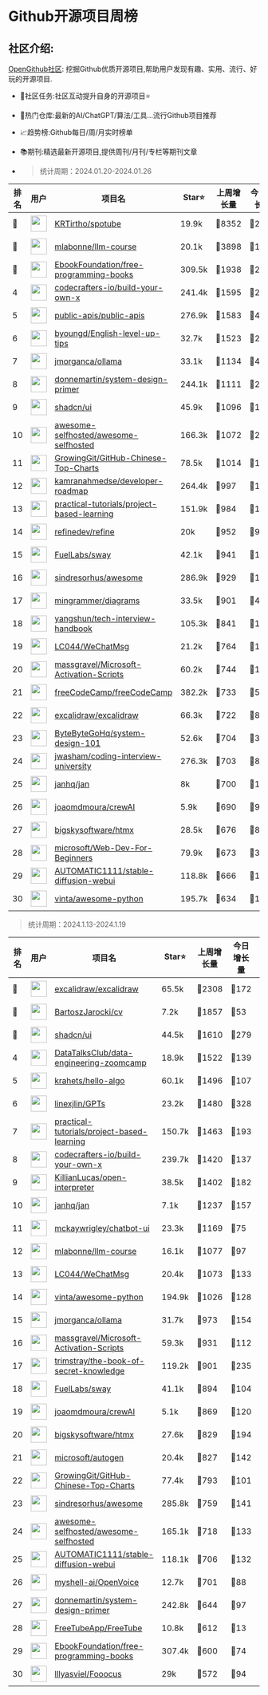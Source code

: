 # Github开源项目周榜

## 社区介绍:

[OpenGithub社区](http://open.itc.cn/): 挖掘Github优质开源项目,帮助用户发现有趣、实用、流行、好玩的开源项目.

- 🤝社区任务:社区互动提升自身的开源项目⭐
- 🌋热门仓库:最新的AI/ChatGPT/算法/工具...流行Github项目推荐
- 📈趋势榜:Github每日/周/月实时榜单
- 📚期刊:精选最新开源项目,提供周刊/月刊/专栏等期刊文章

- > 统计周期：2024.01.20-2024.01.26


| 排名        |  用户     |  项目名          | Star⭐          | 上周增长量   | 今日增长量      |  开源时间   |
|------------|------------|---------------|---------------- |--------------|----------------|------------|
| 🥇 | <img src="https://avatars.githubusercontent.com/u/61944859?u=912270e4ade246b3f8555e7a8db6a58efe6f4587&v=4" alt="" size="32" height="32" width="32" data-view-component="true" class="avatar circle"> | [KRTirtho/spotube](https://github.com/KRTirtho/spotube)| 19.9k | 🔺8352 | 🔺251 | 2021-02-14 |
| 🥈 | <img src="https://avatars.githubusercontent.com/u/81252890?u=f9898d723658a498328f14f717e1eeccb42ca675&v=4" alt="" size="32" height="32" width="32" data-view-component="true" class="avatar circle"> | [mlabonne/llm-course](https://github.com/mlabonne/llm-course)| 20.1k | 🔺3898 | 🔺1155 | 2023-06-18 |
| 🥉 | <img src="https://avatars.githubusercontent.com/u/14127308?v=4" alt="" size="32" height="32" width="32" data-view-component="true" class="avatar circle"> | [EbookFoundation/free-programming-books](https://github.com/EbookFoundation/free-programming-books)| 309.5k | 🔺1938 | 🔺222 | 2013-10-11 |
| 4 | <img src="https://avatars.githubusercontent.com/u/58904235?v=4" alt="" size="32" height="32" width="32" data-view-component="true" class="avatar circle"> | [codecrafters-io/build-your-own-x](https://github.com/codecrafters-io/build-your-own-x)| 241.4k | 🔺1595 | 🔺223 | 2018-05-09 |
| 5 | <img src="https://avatars.githubusercontent.com/u/51121562?v=4" alt="" size="32" height="32" width="32" data-view-component="true" class="avatar circle"> | [public-apis/public-apis](https://github.com/public-apis/public-apis)| 276.9k | 🔺1583 | 🔺415 | 2016-03-21 |
| 6 | <img src="https://avatars.githubusercontent.com/u/16145783?u=d3427dc9181a9a33de66f739b98b282f4c3d13ed&v=4" alt="" size="32" height="32" width="32" data-view-component="true" class="avatar circle"> | [byoungd/English-level-up-tips](https://github.com/byoungd/English-level-up-tips)| 32.7k | 🔺1523 | 🔺244 | 2017-05-30 |
| 7 | <img src="https://avatars.githubusercontent.com/u/151674099?v=4" alt="" size="32" height="32" width="32" data-view-component="true" class="avatar circle"> | [jmorganca/ollama](https://github.com/jmorganca/ollama)| 33.1k | 🔺1134 | 🔺493 | 2023-06-27 |
| 8 | <img src="https://avatars.githubusercontent.com/u/5458997?u=f1007b583e55e7ccfb6ccf0e200051156112dd9b&v=4" alt="" size="32" height="32" width="32" data-view-component="true" class="avatar circle"> | [donnemartin/system-design-primer](https://github.com/donnemartin/system-design-primer)| 244.1k | 🔺1111 | 🔺204 | 2017-02-27 |
| 9 | <img src="https://avatars.githubusercontent.com/u/139895814?v=4" alt="" size="32" height="32" width="32" data-view-component="true" class="avatar circle"> | [shadcn/ui](https://github.com/shadcn/ui)| 45.9k | 🔺1096 | 🔺180 | 2023-01-04 |
| 10 | <img src="https://avatars.githubusercontent.com/u/24270415?v=4" alt="" size="32" height="32" width="32" data-view-component="true" class="avatar circle"> | [awesome-selfhosted/awesome-selfhosted](https://github.com/awesome-selfhosted/awesome-selfhosted)| 166.3k | 🔺1072 | 🔺269 | 2015-06-01 |
| 11 | <img src="https://avatars.githubusercontent.com/u/21018904?u=bcc423f3536e0ea420dfe438d96b36a7ff2704d7&v=4" alt="" size="32" height="32" width="32" data-view-component="true" class="avatar circle"> | [GrowingGit/GitHub-Chinese-Top-Charts](https://github.com/GrowingGit/GitHub-Chinese-Top-Charts)| 78.5k | 🔺1014 | 🔺184 | 2019-09-05 |
| 12 | <img src="https://avatars.githubusercontent.com/u/4921183?u=d6ed3573fc67b699e0c3bc2c7e1fb82c98c40dec&v=4" alt="" size="32" height="32" width="32" data-view-component="true" class="avatar circle"> | [kamranahmedse/developer-roadmap](https://github.com/kamranahmedse/developer-roadmap)| 264.4k | 🔺997 | 🔺153 | 2017-03-15 |
| 13 | <img src="https://avatars.githubusercontent.com/u/89421154?v=4" alt="" size="32" height="32" width="32" data-view-component="true" class="avatar circle"> | [practical-tutorials/project-based-learning](https://github.com/practical-tutorials/project-based-learning)| 151.9k | 🔺984 | 🔺137 | 2017-04-12 |
| 14 | <img src="https://avatars.githubusercontent.com/u/104967037?v=4" alt="" size="32" height="32" width="32" data-view-component="true" class="avatar circle"> | [refinedev/refine](https://github.com/refinedev/refine)| 20k | 🔺952 | 🔺94 | 2021-01-20 |
| 15 | <img src="https://avatars.githubusercontent.com/u/55993183?v=4" alt="" size="32" height="32" width="32" data-view-component="true" class="avatar circle"> | [FuelLabs/sway](https://github.com/FuelLabs/sway)| 42.1k | 🔺941 | 🔺193 | 2021-01-20 |
| 16 | <img src="https://avatars.githubusercontent.com/u/170270?u=34acd557a042ac478d273a4621570cadb6b0bd89&v=4" alt="" size="32" height="32" width="32" data-view-component="true" class="avatar circle"> | [sindresorhus/awesome](https://github.com/sindresorhus/awesome)| 286.9k | 🔺929 | 🔺179 | 2014-07-11 |
| 17 | <img src="https://avatars.githubusercontent.com/u/6178510?u=f9940c5492bc7ede04a9f2ea7df3aae973e45165&v=4" alt="" size="32" height="32" width="32" data-view-component="true" class="avatar circle"> | [mingrammer/diagrams](https://github.com/mingrammer/diagrams)| 33.5k | 🔺901 | 🔺42 | 2020-02-02 |
| 18 | <img src="https://avatars.githubusercontent.com/u/1315101?v=4" alt="" size="32" height="32" width="32" data-view-component="true" class="avatar circle"> | [yangshun/tech-interview-handbook](https://github.com/yangshun/tech-interview-handbook)| 105.3k | 🔺841 | 🔺178 | 2016-07-05 |
| 19 | <img src="https://avatars.githubusercontent.com/u/95485601?u=a8d780d2fca71e6b5b1bebfbd8f17baaddb8d049&v=4" alt="" size="32" height="32" width="32" data-view-component="true" class="avatar circle"> | [LC044/WeChatMsg](https://github.com/LC044/WeChatMsg)| 21.2k | 🔺764 | 🔺152 | 2023-01-11 |
| 20 | <img src="https://avatars.githubusercontent.com/u/59795046?v=4" alt="" size="32" height="32" width="32" data-view-component="true" class="avatar circle"> | [massgravel/Microsoft-Activation-Scripts](https://github.com/massgravel/Microsoft-Activation-Scripts)| 60.2k | 🔺744 | 🔺119 | 2020-01-13 |
| 21 | <img src="https://avatars.githubusercontent.com/u/9892522?v=4" alt="" size="32" height="32" width="32" data-view-component="true" class="avatar circle"> | [freeCodeCamp/freeCodeCamp](https://github.com/freeCodeCamp/freeCodeCamp)| 382.2k | 🔺733 | 🔺50 | 2014-12-25 |
| 22 | <img src="https://avatars.githubusercontent.com/u/59452120?v=4" alt="" size="32" height="32" width="32" data-view-component="true" class="avatar circle"> | [excalidraw/excalidraw](https://github.com/excalidraw/excalidraw)| 66.3k | 🔺722 | 🔺89 | 2020-01-02 |
| 23 | <img src="https://avatars.githubusercontent.com/u/120689636?v=4" alt="" size="32" height="32" width="32" data-view-component="true" class="avatar circle"> | [ByteByteGoHq/system-design-101](https://github.com/ByteByteGoHq/system-design-101)| 52.6k | 🔺704 | 🔺358 | 2023-09-19 |
| 24 | <img src="https://avatars.githubusercontent.com/u/3771963?u=4b348c742192b1963aabbf803a1174d2a4de155a&v=4" alt="" size="32" height="32" width="32" data-view-component="true" class="avatar circle"> | [jwasham/coding-interview-university](https://github.com/jwasham/coding-interview-university)| 276.3k | 🔺703 | 🔺88 | 2016-06-06 |
| 25 | <img src="https://avatars.githubusercontent.com/u/102363196?v=4" alt="" size="32" height="32" width="32" data-view-component="true" class="avatar circle"> | [janhq/jan](https://github.com/janhq/jan)| 8k | 🔺700 | 🔺134 | 2023-08-17 |
| 26 | <img src="https://avatars.githubusercontent.com/u/667063?u=c0ea6956bba58ee8baabb6568f0374263ed96f1d&v=4" alt="" size="32" height="32" width="32" data-view-component="true" class="avatar circle"> | [joaomdmoura/crewAI](https://github.com/joaomdmoura/crewAI)| 5.9k | 🔺690 | 🔺98 | 2023-10-27 |
| 27 | <img src="https://avatars.githubusercontent.com/u/48798027?v=4" alt="" size="32" height="32" width="32" data-view-component="true" class="avatar circle"> | [bigskysoftware/htmx](https://github.com/bigskysoftware/htmx)| 28.5k | 🔺676 | 🔺81 | 2020-04-14 |
| 28 | <img src="https://avatars.githubusercontent.com/u/6154722?v=4" alt="" size="32" height="32" width="32" data-view-component="true" class="avatar circle"> | [microsoft/Web-Dev-For-Beginners](https://github.com/microsoft/Web-Dev-For-Beginners)| 79.9k | 🔺673 | 🔺30 | 2020-11-10 |
| 29 | <img src="https://avatars.githubusercontent.com/u/20920490?u=8bdc7c9401f507e51b55e558baa8184d4ed30c7d&v=4" alt="" size="32" height="32" width="32" data-view-component="true" class="avatar circle"> | [AUTOMATIC1111/stable-diffusion-webui](https://github.com/AUTOMATIC1111/stable-diffusion-webui)| 118.8k | 🔺666 | 🔺109 | 2022-08-22 |
| 30 | <img src="https://avatars.githubusercontent.com/u/652070?u=95b472a9a11b64ee0f74512ad918d762d42c213c&v=4" alt="" size="32" height="32" width="32" data-view-component="true" class="avatar circle"> | [vinta/awesome-python](https://github.com/vinta/awesome-python)| 195.7k | 🔺634 | 🔺120 | 2014-06-28 |


> 统计周期：2024.1.13-2024.1.19

| 排名        |  用户     |  项目名          | Star⭐          | 上周增长量   | 今日增长量      |  开源时间   |
|------------|------------|---------------|---------------- |--------------|----------------|------------|
| 🥇 | <img src="https://avatars.githubusercontent.com/u/59452120?v=4" alt="" size="32" height="32" width="32" data-view-component="true" class="avatar circle"> | [excalidraw/excalidraw](https://github.com/excalidraw/excalidraw)| 65.5k | 🔺2308 | 🔺172 | 2020-01-02 |
| 🥈 | <img src="https://avatars.githubusercontent.com/u/1017620?u=1683b6d937c238b552e4988a6d6a75fe7375410b&v=4" alt="" size="32" height="32" width="32" data-view-component="true" class="avatar circle"> | [BartoszJarocki/cv](https://github.com/BartoszJarocki/cv)| 7.2k | 🔺1857 | 🔺53 | 2023-12-24 |
| 🥉 | <img src="https://avatars.githubusercontent.com/u/139895814?v=4" alt="" size="32" height="32" width="32" data-view-component="true" class="avatar circle"> | [shadcn/ui](https://github.com/shadcn/ui)| 44.5k | 🔺1610 | 🔺279 | 2023-01-04 |
| 4 | <img src="https://avatars.githubusercontent.com/u/72699292?v=4" alt="" size="32" height="32" width="32" data-view-component="true" class="avatar circle"> | [DataTalksClub/data-engineering-zoomcamp](https://github.com/DataTalksClub/data-engineering-zoomcamp)| 18.9k | 🔺1522 | 🔺139 | 2021-10-21 |
| 5 | <img src="https://avatars.githubusercontent.com/u/26993056?u=12c6a8ef18768abc773c64a56a56c0fd67241ed2&v=4" alt="" size="32" height="32" width="32" data-view-component="true" class="avatar circle"> | [krahets/hello-algo](https://github.com/krahets/hello-algo)| 60.1k | 🔺1496 | 🔺107 | 2022-11-04 |
| 6 | <img src="https://avatars.githubusercontent.com/u/3595733?u=442ccd775c6a5c2bd262fb78c0fd458697081e30&v=4" alt="" size="32" height="32" width="32" data-view-component="true" class="avatar circle"> | [linexjlin/GPTs](https://github.com/linexjlin/GPTs)| 23.2k | 🔺1480 | 🔺328 | 2023-11-11 |
| 7 | <img src="https://avatars.githubusercontent.com/u/89421154?v=4" alt="" size="32" height="32" width="32" data-view-component="true" class="avatar circle"> | [practical-tutorials/project-based-learning](https://github.com/practical-tutorials/project-based-learning)| 150.7k | 🔺1463 | 🔺193 | 2017-04-12 |
| 8 | <img src="https://avatars.githubusercontent.com/u/58904235?v=4" alt="" size="32" height="32" width="32" data-view-component="true" class="avatar circle"> | [codecrafters-io/build-your-own-x](https://github.com/codecrafters-io/build-your-own-x)| 239.7k | 🔺1420 | 🔺137 | 2018-05-09 |
| 9 | <img src="https://avatars.githubusercontent.com/u/63927363?u=9a5a30771011c3cfdde19cd51d18d85e7ed6d53f&v=4" alt="" size="32" height="32" width="32" data-view-component="true" class="avatar circle"> | [KillianLucas/open-interpreter](https://github.com/KillianLucas/open-interpreter)| 38.5k | 🔺1402 | 🔺182 | 2023-07-14 |
| 10 | <img src="https://avatars.githubusercontent.com/u/102363196?v=4" alt="" size="32" height="32" width="32" data-view-component="true" class="avatar circle"> | [janhq/jan](https://github.com/janhq/jan)| 7.1k | 🔺1237 | 🔺157 | 2023-08-17 |
| 11 | <img src="https://avatars.githubusercontent.com/u/29221284?u=98e2a4c4c09bdf1ddd625ea8e4417907ea29122a&v=4" alt="" size="32" height="32" width="32" data-view-component="true" class="avatar circle"> | [mckaywrigley/chatbot-ui](https://github.com/mckaywrigley/chatbot-ui)| 23.3k | 🔺1169 | 🔺75 | 2023-03-11 |
| 12 | <img src="https://avatars.githubusercontent.com/u/81252890?u=f9898d723658a498328f14f717e1eeccb42ca675&v=4" alt="" size="32" height="32" width="32" data-view-component="true" class="avatar circle"> | [mlabonne/llm-course](https://github.com/mlabonne/llm-course)| 16.1k | 🔺1077 | 🔺97 | 2023-06-18 |
| 13 | <img src="https://avatars.githubusercontent.com/u/95485601?u=a8d780d2fca71e6b5b1bebfbd8f17baaddb8d049&v=4" alt="" size="32" height="32" width="32" data-view-component="true" class="avatar circle"> | [LC044/WeChatMsg](https://github.com/LC044/WeChatMsg)| 20.4k | 🔺1073 | 🔺133 | 2023-01-11 |
| 14 | <img src="https://avatars.githubusercontent.com/u/652070?u=95b472a9a11b64ee0f74512ad918d762d42c213c&v=4" alt="" size="32" height="32" width="32" data-view-component="true" class="avatar circle"> | [vinta/awesome-python](https://github.com/vinta/awesome-python)| 194.9k | 🔺1026 | 🔺128 | 2014-06-28 |
| 15 | <img src="https://avatars.githubusercontent.com/u/251292?u=a7465aae734d2cbc12d26b885b07d466d969bf0c&v=4" alt="" size="32" height="32" width="32" data-view-component="true" class="avatar circle"> | [jmorganca/ollama](https://github.com/jmorganca/ollama)| 31.7k | 🔺973 | 🔺154 | 2023-06-27 |
| 16 | <img src="https://avatars.githubusercontent.com/u/59795046?v=4" alt="" size="32" height="32" width="32" data-view-component="true" class="avatar circle"> | [massgravel/Microsoft-Activation-Scripts](https://github.com/massgravel/Microsoft-Activation-Scripts)| 59.3k | 🔺931 | 🔺112 | 2020-01-13 |
| 17 | <img src="https://avatars.githubusercontent.com/u/31127917?v=4" alt="" size="32" height="32" width="32" data-view-component="true" class="avatar circle"> | [trimstray/the-book-of-secret-knowledge](https://github.com/trimstray/the-book-of-secret-knowledge)| 119.2k | 🔺901 | 🔺235 | 2018-06-23 |
| 18 | <img src="https://avatars.githubusercontent.com/u/55993183?v=4" alt="" size="32" height="32" width="32" data-view-component="true" class="avatar circle"> | [FuelLabs/sway](https://github.com/FuelLabs/sway)| 41.1k | 🔺894 | 🔺104 | 2021-01-20 |
| 19 | <img src="https://avatars.githubusercontent.com/u/667063?u=c0ea6956bba58ee8baabb6568f0374263ed96f1d&v=4" alt="" size="32" height="32" width="32" data-view-component="true" class="avatar circle"> | [joaomdmoura/crewAI](https://github.com/joaomdmoura/crewAI)| 5.1k | 🔺869 | 🔺120 | 2023-10-27 |
| 20 | <img src="https://avatars.githubusercontent.com/u/48798027?v=4" alt="" size="32" height="32" width="32" data-view-component="true" class="avatar circle"> | [bigskysoftware/htmx](https://github.com/bigskysoftware/htmx)| 27.6k | 🔺829 | 🔺194 | 2020-04-14 |
| 21 | <img src="https://avatars.githubusercontent.com/u/6154722?v=4" alt="" size="32" height="32" width="32" data-view-component="true" class="avatar circle"> | [microsoft/autogen](https://github.com/microsoft/autogen)| 20.4k | 🔺827 | 🔺142 | 2023-08-18 |
| 22 | <img src="https://avatars.githubusercontent.com/u/21018904?u=bcc423f3536e0ea420dfe438d96b36a7ff2704d7&v=4" alt="" size="32" height="32" width="32" data-view-component="true" class="avatar circle"> | [GrowingGit/GitHub-Chinese-Top-Charts](https://github.com/GrowingGit/GitHub-Chinese-Top-Charts)| 77.4k | 🔺793 | 🔺101 | 2019-09-05 |
| 23 | <img src="https://avatars.githubusercontent.com/u/170270?u=34acd557a042ac478d273a4621570cadb6b0bd89&v=4" alt="" size="32" height="32" width="32" data-view-component="true" class="avatar circle"> | [sindresorhus/awesome](https://github.com/sindresorhus/awesome)| 285.8k | 🔺759 | 🔺141 | 2014-07-11 |
| 24 | <img src="https://avatars.githubusercontent.com/u/24270415?v=4" alt="" size="32" height="32" width="32" data-view-component="true" class="avatar circle"> | [awesome-selfhosted/awesome-selfhosted](https://github.com/awesome-selfhosted/awesome-selfhosted)| 165.1k | 🔺718 | 🔺133 | 2015-06-01 |
| 25 | <img src="https://avatars.githubusercontent.com/u/20920490?u=8bdc7c9401f507e51b55e558baa8184d4ed30c7d&v=4" alt="" size="32" height="32" width="32" data-view-component="true" class="avatar circle"> | [AUTOMATIC1111/stable-diffusion-webui](https://github.com/AUTOMATIC1111/stable-diffusion-webui)| 118.1k | 🔺706 | 🔺132 | 2022-08-22 |
| 26 | <img src="https://avatars.githubusercontent.com/u/127754094?v=4" alt="" size="32" height="32" width="32" data-view-component="true" class="avatar circle"> | [myshell-ai/OpenVoice](https://github.com/myshell-ai/OpenVoice)| 12.7k | 🔺701 | 🔺88 | 2023-11-29 |
| 27 | <img src="https://avatars.githubusercontent.com/u/5458997?u=f1007b583e55e7ccfb6ccf0e200051156112dd9b&v=4" alt="" size="32" height="32" width="32" data-view-component="true" class="avatar circle"> | [donnemartin/system-design-primer](https://github.com/donnemartin/system-design-primer)| 242.8k | 🔺644 | 🔺97 | 2017-02-27 |
| 28 | <img src="https://avatars.githubusercontent.com/u/35975737?v=4" alt="" size="32" height="32" width="32" data-view-component="true" class="avatar circle"> | [FreeTubeApp/FreeTube](https://github.com/FreeTubeApp/FreeTube)| 10.8k | 🔺612 | 🔺13 | 2018-02-28 |
| 29 | <img src="https://avatars.githubusercontent.com/u/14127308?v=4" alt="" size="32" height="32" width="32" data-view-component="true" class="avatar circle"> | [EbookFoundation/free-programming-books](https://github.com/EbookFoundation/free-programming-books)| 307.4k | 🔺600 | 🔺74 | 2013-10-11 |
| 30 | <img src="https://avatars.githubusercontent.com/u/19834515?u=4c7144779a6b13904fec478c4e98e676b91516ee&v=4" alt="" size="32" height="32" width="32" data-view-component="true" class="avatar circle"> | [lllyasviel/Fooocus](https://github.com/lllyasviel/Fooocus)| 29k | 🔺572 | 🔺94 | 2023-08-10 |
